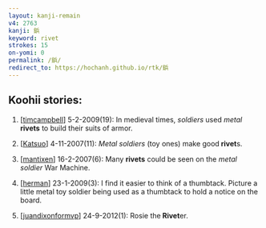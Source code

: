 ```yaml
---
layout: kanji-remain
v4: 2763
kanji: 鋲
keyword: rivet
strokes: 15
on-yomi: 0
permalink: /鋲/
redirect_to: https://hochanh.github.io/rtk/鋲
---
```


## Koohii stories: 

1) [<a href="http://kanji.koohii.com/profile/timcampbell">timcampbell</a>] 5-2-2009(19): In medieval times, <em>soldiers</em> used <em>metal</em> <strong>rivets</strong> to build their suits of armor.

2) [<a href="http://kanji.koohii.com/profile/Katsuo">Katsuo</a>] 4-11-2007(11): <em>Metal soldiers</em> (toy ones) make good<strong> rivet</strong>s.

3) [<a href="http://kanji.koohii.com/profile/mantixen">mantixen</a>] 16-2-2007(6): Many <strong>rivets</strong> could be seen on the <em>metal soldier</em> War Machine.

4) [<a href="http://kanji.koohii.com/profile/herman">herman</a>] 23-1-2009(3): I find it easier to think of a thumbtack. Picture a little metal toy soldier being used as a thumbtack to hold a notice on the board.

5) [<a href="http://kanji.koohii.com/profile/juandixonformvp">juandixonformvp</a>] 24-9-2012(1): Rosie the<strong> Rivet</strong>er.

